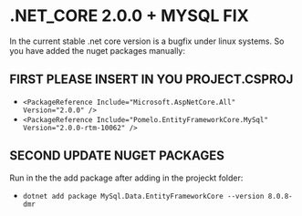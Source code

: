 # .NET_CORE 2.0.0 + MYSQL FIX
In the current stable .net core version is a bugfix under linux systems.
So you have added the nuget packages manually:

## FIRST PLEASE INSERT IN YOU PROJECT.CSPROJ
* `<PackageReference Include="Microsoft.AspNetCore.All" Version="2.0.0" />`
* `<PackageReference Include="Pomelo.EntityFrameworkCore.MySql" Version="2.0.0-rtm-10062" />`

## SECOND UPDATE NUGET PACKAGES
Run in the the add package after adding in the projeckt folder:

* `dotnet add package MySql.Data.EntityFrameworkCore --version 8.0.8-dmr`

